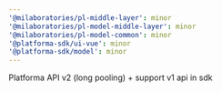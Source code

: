 ```yaml
---
'@milaboratories/pl-middle-layer': minor
'@milaboratories/pl-model-middle-layer': minor
'@milaboratories/pl-model-common': minor
'@platforma-sdk/ui-vue': minor
'@platforma-sdk/model': minor
---
```


Platforma API v2 (long pooling) + support v1 api in sdk

